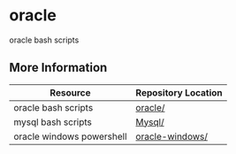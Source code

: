 # oracle
oracle bash scripts

## More Information

| Resource                                   | Repository Location      |
|--------------------------------------------|--------------------------|
| oracle bash scripts                           | [oracle/](https://github.com/bryr0/oracle/tree/master/Oracle)   |
| mysql bash scripts                | [Mysql/](https://github.com/bryr0/oracle/tree/master/Mysql)            |
| oracle windows powershell                | [oracle-windows/](https://github.com/bryr0/oracle/tree/master/GAP%20CHECK%20POWERSHELL)            |
